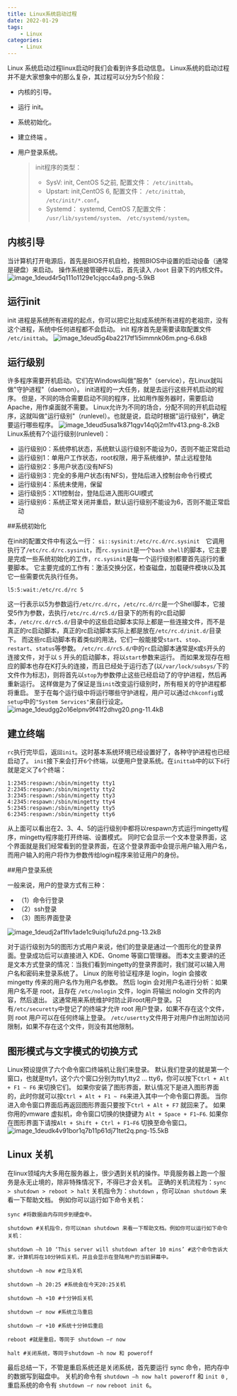 ```yaml
---
title: Linux系统启动过程
date: 2022-01-29
tags:
    - Linux
categories:
    - Linux
---
```



Linux 系统启动过程linux启动时我们会看到许多启动信息。
Linux系统的启动过程并不是大家想象中的那么复杂，其过程可以分为5个阶段：

- 内核的引导。
- 运行 init。
- 系统初始化。
- 建立终端 。
- 用户登录系统。

    > init程序的类型：
    > - SysV: init, CentOS 5之前, 配置文件： `/etc/inittab`。
    > - Upstart: init,CentOS 6, 配置文件： `/etc/inittab`, `/etc/init/*.conf`。
    > - Systemd： systemd, CentOS 7,配置文件： `/usr/lib/systemd/system`、 `/etc/systemd/system`。
## 内核引导

当计算机打开电源后，首先是BIOS开机自检，按照BIOS中设置的启动设备（通常是硬盘）来启动。
操作系统接管硬件以后，首先读入 `/boot` 目录下的内核文件。
![image_1deud4r5q111o1129e1cjqcc4a9.png-5.9kB][1]

## 运行init

init 进程是系统所有进程的起点，你可以把它比拟成系统所有进程的老祖宗，没有这个进程，系统中任何进程都不会启动。
init 程序首先是需要读取配置文件 `/etc/inittab`。
![image_1deud5g4ba2217tf1i5immnk06m.png-6.6kB][2]

## 运行级别
许多程序需要开机启动。它们在Windows叫做"服务"（service），在Linux就叫做"守护进程"（daemon）。
init进程的一大任务，就是去运行这些开机启动的程序。
但是，不同的场合需要启动不同的程序，比如用作服务器时，需要启动Apache，用作桌面就不需要。
Linux允许为不同的场合，分配不同的开机启动程序，这就叫做"运行级别"（runlevel）。也就是说，启动时根据"运行级别"，确定要运行哪些程序。
![image_1deud5usa1k871qgv14q0j2m1fv413.png-8.2kB][3]
Linux系统有7个运行级别(runlevel)：

- 运行级别0：系统停机状态，系统默认运行级别不能设为0，否则不能正常启动
- 运行级别1：单用户工作状态，root权限，用于系统维护，禁止远程登陆
- 运行级别2：多用户状态(没有NFS)
- 运行级别3：完全的多用户状态(有NFS)，登陆后进入控制台命令行模式
- 运行级别4：系统未使用，保留
- 运行级别5：X11控制台，登陆后进入图形GUI模式
- 运行级别6：系统正常关闭并重启，默认运行级别不能设为6，否则不能正常启动

##系统初始化

在init的配置文件中有这么一行： `si::sysinit:/etc/rc.d/rc.sysinit`　它调用执行了`/etc/rc.d/rc.sysinit`，而`rc.sysinit`是一个`bash shell`的脚本，它主要是完成一些系统初始化的工作，`rc.sysinit`是每一个运行级别都要首先运行的重要脚本。
它主要完成的工作有：激活交换分区，检查磁盘，加载硬件模块以及其它一些需要优先执行任务。
```shell
l5:5:wait:/etc/rc.d/rc 5
```
这一行表示以5为参数运行`/etc/rc.d/rc`，`/etc/rc.d/rc`是一个Shell脚本，它接受5作为参数，去执行`/etc/rc.d/rc5.d/`目录下的所有的rc启动脚本，`/etc/rc.d/rc5.d/`目录中的这些启动脚本实际上都是一些连接文件，而不是真正的rc启动脚本，真正的rc启动脚本实际上都是放在`/etc/rc.d/init.d/`目录下。
而这些rc启动脚本有着类似的用法，它们一般能接受`start`、`stop`、`restart`、`status`等参数。
`/etc/rc.d/rc5.d/`中的`rc`启动脚本通常是`K`或`S`开头的连接文件，对于以 `S` 开头的启动脚本，将以`start`参数来运行。
而如果发现存在相应的脚本也存在K打头的连接，而且已经处于运行态了(以`/var/lock/subsys/`下的文件作为标志)，则将首先以`stop`为参数停止这些已经启动了的守护进程，然后再重新运行。
这样做是为了保证是当`init`改变运行级别时，所有相关的守护进程都将重启。
至于在每个运行级中将运行哪些守护进程，用户可以通过`chkconfig`或`setup`中的`"System Services"`来自行设定。
![image_1deudgg2o16elpnv9f41f2dhvg20.png-11.4kB][4]

## 建立终端
`rc`执行完毕后，返`回init`。这时基本系统环境已经设置好了，各种守护进程也已经启动了。
`init`接下来会打开`6`个终端，以便用户登录系统。在`inittab`中的以下`6`行就是定义了`6`个终端：
```shell
1:2345:respawn:/sbin/mingetty tty1
2:2345:respawn:/sbin/mingetty tty2
3:2345:respawn:/sbin/mingetty tty3
4:2345:respawn:/sbin/mingetty tty4
5:2345:respawn:/sbin/mingetty tty5
6:2345:respawn:/sbin/mingetty tty6
```
从上面可以看出在2、3、4、5的运行级别中都将以respawn方式运行mingetty程序，mingetty程序能打开终端、设置模式。
同时它会显示一个文本登录界面，这个界面就是我们经常看到的登录界面，在这个登录界面中会提示用户输入用户名，而用户输入的用户将作为参数传给login程序来验证用户的身份。

##用户登录系统

一般来说，用户的登录方式有三种：

- （1）命令行登录
- （2）ssh登录
- （3）图形界面登录

![image_1deudj2af1flv1ade1c9uiqi1ufu2d.png-13.2kB][5]

对于运行级别为5的图形方式用户来说，他们的登录是通过一个图形化的登录界面。登录成功后可以直接进入 KDE、Gnome 等窗口管理器。
而本文主要讲的还是文本方式登录的情况：当我们看到mingetty的登录界面时，我们就可以输入用户名和密码来登录系统了。
Linux 的账号验证程序是 login，login 会接收 mingetty 传来的用户名作为用户名参数。
然后 login 会对用户名进行分析：如果用户名不是 root，且存在 `/etc/nologin` 文件，login 将输出 nologin 文件的内容，然后退出。
这通常用来系统维护时防止非root用户登录。只有`/etc/securetty`中登记了的终端才允许 root 用户登录，如果不存在这个文件，则 root 用户可以在任何终端上登录。
`/etc/usertty`文件用于对用户作出附加访问限制，如果不存在这个文件，则没有其他限制。

## 图形模式与文字模式的切换方式

Linux预设提供了六个命令窗口终端机让我们来登录。
默认我们登录的就是第一个窗口，也就是tty1，这个六个窗口分别为tty1,tty2 … tty6，你可以按下`Ctrl + Alt + F1 ~ F6` 来切换它们。
如果你安装了图形界面，默认情况下是进入图形界面的，此时你就可以按`Ctrl + Alt + F1 ~ F6`来进入其中一个命令窗口界面。
当你进入命令窗口界面后再返回图形界面只要按下`Ctrl + Alt + F7` 就回来了。
如果你用的vmware 虚拟机，命令窗口切换的快捷键为 `Alt + Space + F1~F6`. 如果你在图形界面下请按`Alt + Shift + Ctrl + F1~F6` 切换至命令窗口。
![image_1deudk4v91bor1q7b11p61dj71tet2q.png-15.5kB][6]

## Linux 关机

在linux领域内大多用在服务器上，很少遇到关机的操作。毕竟服务器上跑一个服务是永无止境的，除非特殊情况下，不得已才会关机。
正确的关机流程为：`sync > shutdown > reboot > halt`
关机指令为：`shutdown` ，你可以`man shutdown` 来看一下帮助文档。
例如你可以运行如下命令关机：

```shell
sync #将数据由内存同步到硬盘中。

shutdown #关机指令，你可以man shutdown 来看一下帮助文档。例如你可以运行如下命令关机：

shutdown –h 10 ‘This server will shutdown after 10 mins’ #这个命令告诉大家，计算机将在10分钟后关机，并且会显示在登陆用户的当前屏幕中。

shutdown –h now #立马关机

shutdown –h 20:25 #系统会在今天20:25关机

shutdown –h +10 #十分钟后关机

shutdown –r now #系统立马重启

shutdown –r +10 #系统十分钟后重启

reboot #就是重启，等同于 shutdown –r now

halt #关闭系统，等同于shutdown –h now 和 poweroff
```
最后总结一下，不管是重启系统还是关闭系统，首先要运行 sync 命令，把内存中的数据写到磁盘中。
关机的命令有 `shutdown –h now halt poweroff` 和 `init 0` , 重启系统的命令有 `shutdown –r now` `reboot init 6`。


  [1]: https://upyun.oneone.life/upyun-img/20210303171408.png
  [2]: https://upyun.oneone.life/upyun-img/20210303171431.png
  [3]: https://upyun.oneone.life/upyun-img/20210303171450.png
  [4]: https://upyun.oneone.life/upyun-img/20210303171503.png
  [5]: https://upyun.oneone.life/upyun-img/20210303171516.png
  [6]: https://upyun.oneone.life/upyun-img/20210303171535.png
